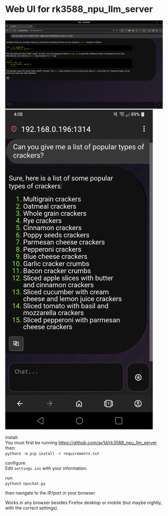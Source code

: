 # Web UI for rk3588_npu_llm_server  

![Screenshot 01](https://github.com/av1d/NPU-Chat/blob/main/screenshots/desktop.png)
<img src="https://github.com/av1d/NPU-Chat/blob/main/screenshots/mobile.jpg" alt="Screenshot 02" height="10%">

install:  
You must first be running https://github.com/av1d/rk3588_npu_llm_server  
then:  
`python3 -m pip install -r requirements.txt`  

configure:  
Edit `settings.ini` with your information.  

run:  
`python3 npuchat.py`  

then navigate to the IP/port in your browser.  

Works in any browser besides Firefox desktop or mobile (but maybe nightly, with the correct settings).
